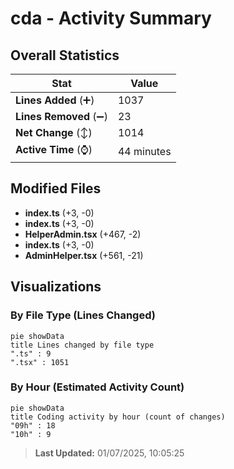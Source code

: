 # cda - Activity Summary 

## Overall Statistics

| Stat                   | Value                                                             |
| ---------------------- | ----------------------------------------------------------------- |
| **Lines Added** (➕)   | 1037                                          |
| **Lines Removed** (➖) | 23                                        |
| **Net Change** (↕)    | 1014                |
| **Active Time** (⌚)   | 44 minutes |


## Modified Files
- **index.ts** (+3, -0)
- **index.ts** (+3, -0)
- **HelperAdmin.tsx** (+467, -2)
- **index.ts** (+3, -0)
- **AdminHelper.tsx** (+561, -21)

## Visualizations

### By File Type (Lines Changed)

```mermaid
pie showData
title Lines changed by file type
".ts" : 9
".tsx" : 1051
```

### By Hour (Estimated Activity Count)

```mermaid
pie showData
title Coding activity by hour (count of changes)
"09h" : 18
"10h" : 9
```


> **Last Updated:** 01/07/2025, 10:05:25